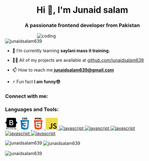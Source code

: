 <h1 align="center">Hi 👋, I'm Junaid salam</h1>
<h3 align="center">A passionate frontend developer from Pakistan</h3>
<img align="right" alt="coding" width="400px" src="https://user-images.githubusercontent.com/55389276/140866485-8fb1c876-9a8f-4d6a-98dc-08c4981eaf70.gif">
<p align="left"> <img src="https://komarev.com/ghpvc/?username=junaidsalam639&label=Profile%20views&color=0e75b6&style=flat" alt="junaidsalam639" /> </p>

- 🌱 I’m currently learning **saylani mass it training.**

- 👨‍💻 All of my projects are available at [github.com/junaidsalam639](github.com/junaidsalam639)

- 📫 How to reach me **junaidsalam639@gmail.com**

- ⚡ Fun fact **I am funny😎**

<h3 align="left">Connect with me:</h3>
<p align="left">
</p>

<h3 align="left">Languages and Tools:</h3>
<p align="left"> <a href="https://getbootstrap.com" target="_blank" rel="noreferrer"> <img src="https://raw.githubusercontent.com/devicons/devicon/master/icons/bootstrap/bootstrap-plain-wordmark.svg" alt="bootstrap" width="40" height="40"/> </a>
  <a href="https://www.w3schools.com/css/" target="_blank" rel="noreferrer"> <img src="https://raw.githubusercontent.com/devicons/devicon/master/icons/css3/css3-original-wordmark.svg" alt="css3" width="40" height="40"/> </a> <a href="https://www.w3.org/html/" target="_blank" rel="noreferrer"> <img src="https://raw.githubusercontent.com/devicons/devicon/master/icons/html5/html5-original-wordmark.svg" alt="html5" width="40" height="40"/> </a> <a href="https://developer.mozilla.org/en-US/docs/Web/JavaScript" target="_blank" rel="noreferrer"> <img src="https://raw.githubusercontent.com/devicons/devicon/master/icons/javascript/javascript-original.svg" alt="javascript" width="40" height="40"/> 
   <img src="https://i.pinimg.com/originals/b5/57/64/b55764416830e7d8b0133c7c0eeaf445.png" alt="javascript" width="40" height="40"/> 
    <img src="https://firebase.google.com/static/images/brand-guidelines/logo-vertical.png" alt="javascript" width="40" height="40"/> 
     <img src="https://cdn.freebiesupply.com/logos/large/2x/react-1-logo-png-transparent.png" alt="javascript" width="40" height="40"/> 
      <img src="https://i.ytimg.com/vi/C2HU3AY7IkU/maxresdefault.jpg?sqp=-oaymwEmCIAKENAF8quKqQMa8AEB-AH-CYAC0AWKAgwIABABGGkgaShpMA8=&rs=AOn4CLD8wE30sgw7vAzF4_oS661r4VB3vg" alt="javascript" width="40" height="40"/> 
       <img src="https://upload.wikimedia.org/wikipedia/commons/thumb/d/d9/Node.js_logo.svg/2560px-Node.js_logo.svg.png" alt="javascript" width="40" height="40"/> 
  
  </a> </p>

<p><img align="left" src="https://github-readme-stats.vercel.app/api/top-langs?username=junaidsalam639&show_icons=true&locale=en&layout=compact" alt="junaidsalam639" /></p>

<p>&nbsp;<img align="center" src="https://github-readme-stats.vercel.app/api?username=junaidsalam639&show_icons=true&locale=en" alt="junaidsalam639" /></p>

<p><img align="center" src="https://github-readme-streak-stats.herokuapp.com/?user=junaidsalam639&" alt="junaidsalam639" /></p>






